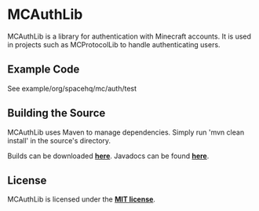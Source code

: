 # MCAuthLib
MCAuthLib is a library for authentication with Minecraft accounts. It is used in projects such as MCProtocolLib to handle authenticating users.

## Example Code
See example/org/spacehq/mc/auth/test

## Building the Source
MCAuthLib uses Maven to manage dependencies. Simply run 'mvn clean install' in the source's directory.

Builds can be downloaded **[here](https://build.spacehq.org/job/MCAuthLib)**.
Javadocs can be found **[here](https://build.spacehq.org/job/MCAuthLib/javadoc)**.

## License
MCAuthLib is licensed under the **[MIT license](http://www.opensource.org/licenses/mit-license.html)**.

